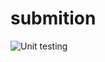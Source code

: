 # submition
![Unit testing](https://github.com/99002526/submition/workflows/Unit%20testing/badge.svg) 
